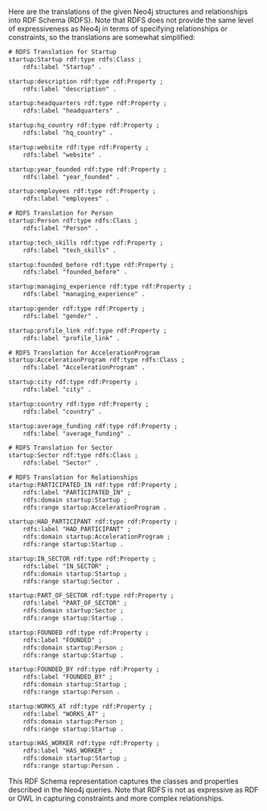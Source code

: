 Here are the translations of the given Neo4j structures and relationships into RDF Schema (RDFS). Note that RDFS does not provide the same level of expressiveness as Neo4j in terms of specifying relationships or constraints, so the translations are somewhat simplified:

```rdf
# RDFS Translation for Startup
startup:Startup rdf:type rdfs:Class ;
    rdfs:label "Startup" .

startup:description rdf:type rdf:Property ;
    rdfs:label "description" .

startup:headquarters rdf:type rdf:Property ;
    rdfs:label "headquarters" .

startup:hq_country rdf:type rdf:Property ;
    rdfs:label "hq_country" .

startup:website rdf:type rdf:Property ;
    rdfs:label "website" .

startup:year_founded rdf:type rdf:Property ;
    rdfs:label "year_founded" .

startup:employees rdf:type rdf:Property ;
    rdfs:label "employees" .

# RDFS Translation for Person
startup:Person rdf:type rdfs:Class ;
    rdfs:label "Person" .

startup:tech_skills rdf:type rdf:Property ;
    rdfs:label "tech_skills" .

startup:founded_before rdf:type rdf:Property ;
    rdfs:label "founded_before" .

startup:managing_experience rdf:type rdf:Property ;
    rdfs:label "managing_experience" .

startup:gender rdf:type rdf:Property ;
    rdfs:label "gender" .

startup:profile_link rdf:type rdf:Property ;
    rdfs:label "profile_link" .

# RDFS Translation for AccelerationProgram
startup:AccelerationProgram rdf:type rdfs:Class ;
    rdfs:label "AccelerationProgram" .

startup:city rdf:type rdf:Property ;
    rdfs:label "city" .

startup:country rdf:type rdf:Property ;
    rdfs:label "country" .

startup:average_funding rdf:type rdf:Property ;
    rdfs:label "average_funding" .

# RDFS Translation for Sector
startup:Sector rdf:type rdfs:Class ;
    rdfs:label "Sector" .

# RDFS Translation for Relationships
startup:PARTICIPATED_IN rdf:type rdf:Property ;
    rdfs:label "PARTICIPATED_IN" ;
    rdfs:domain startup:Startup ;
    rdfs:range startup:AccelerationProgram .

startup:HAD_PARTICIPANT rdf:type rdf:Property ;
    rdfs:label "HAD_PARTICIPANT" ;
    rdfs:domain startup:AccelerationProgram ;
    rdfs:range startup:Startup .

startup:IN_SECTOR rdf:type rdf:Property ;
    rdfs:label "IN_SECTOR" ;
    rdfs:domain startup:Startup ;
    rdfs:range startup:Sector .

startup:PART_OF_SECTOR rdf:type rdf:Property ;
    rdfs:label "PART_OF_SECTOR" ;
    rdfs:domain startup:Sector ;
    rdfs:range startup:Startup .

startup:FOUNDED rdf:type rdf:Property ;
    rdfs:label "FOUNDED" ;
    rdfs:domain startup:Person ;
    rdfs:range startup:Startup .

startup:FOUNDED_BY rdf:type rdf:Property ;
    rdfs:label "FOUNDED_BY" ;
    rdfs:domain startup:Startup ;
    rdfs:range startup:Person .

startup:WORKS_AT rdf:type rdf:Property ;
    rdfs:label "WORKS_AT" ;
    rdfs:domain startup:Person ;
    rdfs:range startup:Startup .

startup:HAS_WORKER rdf:type rdf:Property ;
    rdfs:label "HAS_WORKER" ;
    rdfs:domain startup:Startup ;
    rdfs:range startup:Person .
```

This RDF Schema representation captures the classes and properties described in the Neo4j queries. 
Note that RDFS is not as expressive as RDF or OWL in capturing constraints and more complex relationships.